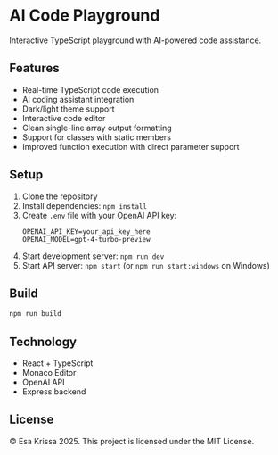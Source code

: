 # AI Code Playground

Interactive TypeScript playground with AI-powered code assistance.

## Features

- Real-time TypeScript code execution
- AI coding assistant integration
- Dark/light theme support
- Interactive code editor
- Clean single-line array output formatting
- Support for classes with static members
- Improved function execution with direct parameter support

## Setup

1. Clone the repository
2. Install dependencies: `npm install`
3. Create `.env` file with your OpenAI API key:
   ```
   OPENAI_API_KEY=your_api_key_here
   OPENAI_MODEL=gpt-4-turbo-preview
   ```
4. Start development server: `npm run dev`
5. Start API server: `npm start` (or `npm run start:windows` on Windows)

## Build

```bash
npm run build
```

## Technology

- React + TypeScript
- Monaco Editor
- OpenAI API
- Express backend

## License

© Esa Krissa 2025. This project is licensed under the MIT License. 